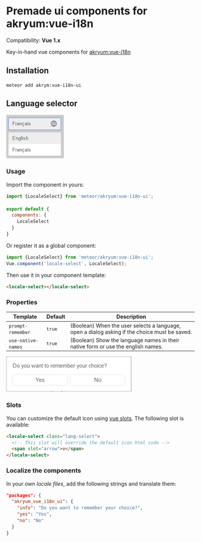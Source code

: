 # Premade ui components for akryum:vue-i18n

Compatibility: **Vue 1.x**

Key-in-hand vue components for [akryum:vue-i18n](https://github.com/Akryum/meteor-vue-component/tree/master/packages/vue-i18n)

## Installation

    meteor add akrym:vue-i18n-ui


## Language selector

![screenshot](./selector.png)

### Usage

Import the component in yours:

```javascript
import {LocaleSelect} from 'meteor/akryum:vue-i18n-ui';

export default {
  components: {
    LocaleSelect
  }
}
```

Or register it as a global component:

```javascript
import {LocaleSelect} from 'meteor/akryum:vue-i18n-ui';
Vue.component('locale-select', LocaleSelect);
```

Then use it in your component template:

```html
<locale-select></locale-select>
```

### Properties

Template | Default | Description
--- | --- | ---
`prompt-remember` | `true` | (Boolean) When the user selects a language, open a dialog asking if the choice must be saved.
`use-native-names` | `true` | (Boolean) Show the language names in their native form or use the english names.


![screenshot](./remember.png)

### Slots

You can customize the default icon using [vue slots](http://vuejs.org/guide/components.html#Content-Distribution-with-Slots). The following slot is available:

```html
<locale-select class="lang-select">
  <!-- This slot will override the default icon html code -->
  <span slot="arrow">v</span>
</locale-select>
```

### Localize the components

In your own *locale files*, add the following strings and translate them:

```json
"packages": {
  "akryum_vue_i18n_ui": {
    "info": "Do you want to remember your choice?",
    "yes": "Yes",
    "no": "No"
  }
}
```

